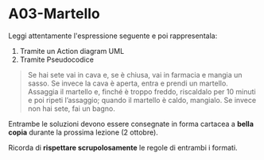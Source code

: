 # A03-Martello

Leggi attentamente l'espressione seguente e poi rappresentala:

1. Tramite un Action diagram UML
2. Tramite Pseudocodice

> Se hai sete vai in cava e, se è chiusa, vai in farmacia e mangia un sasso. Se invece la cava è aperta, entra e prendi un martello. Assaggia il martello e, finché è troppo freddo, riscaldalo per 10 minuti e poi ripeti l’assaggio; quando il martello è caldo, mangialo. Se invece non hai sete, fai un bagno.

Entrambe le soluzioni devono essere consegnate in forma cartacea a **bella copia** durante la prossima lezione (2 ottobre).

Ricorda di **rispettare scrupolosamente** le regole di entrambi i formati.

